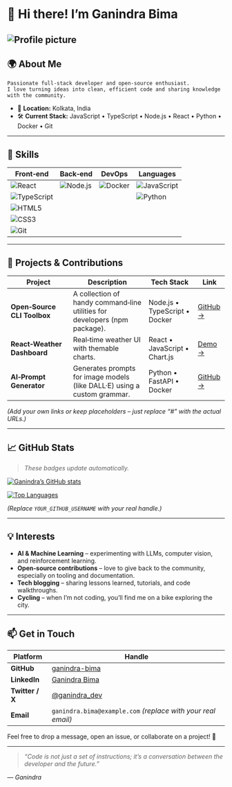 # 👋 Hi there! I’m **Ganindra Bima**

![Profile picture](https://avatars.githubusercontent.com/u/233632232?v=4)  
---

## 🌍 About Me

```
Passionate full‑stack developer and open‑source enthusiast.
I love turning ideas into clean, efficient code and sharing knowledge with the community.
```

* 📍 **Location:** Kolkata, India  
* 🛠️ **Current Stack:** JavaScript • TypeScript • Node.js • React • Python • Docker • Git  

---

## 🧩 Skills

| Front‑end | Back‑end | DevOps | Languages |
|-----------|----------|--------|-----------|
| ![React](https://img.shields.io/badge/React-20232A?logo=react&logoColor=61DAFB) | ![Node.js](https://img.shields.io/badge/Node.js-43853D?logo=node.js&logoColor=white) | ![Docker](https://img.shields.io/badge/Docker-2496ED?logo=docker&logoColor=white) | ![JavaScript](https://img.shields.io/badge/JavaScript-F7DF1E?logo=javascript&logoColor=black) |
| ![TypeScript](https://img.shields.io/badge/TypeScript-3178C6?logo=typescript&logoColor=white) |  |  | ![Python](https://img.shields.io/badge/Python-3776AB?logo=python&logoColor=white) |
| ![HTML5](https://img.shields.io/badge/HTML5-E34F26?logo=html5&logoColor=white) |  |  |  |
| ![CSS3](https://img.shields.io/badge/CSS3-1572B6?logo=css3&logoColor=white) |  |  |  |
| ![Git](https://img.shields.io/badge/Git-F05032?logo=git&logoColor=white) |  |  |  |

---

## 🚀 Projects & Contributions

| Project | Description | Tech Stack | Link |
|---------|-------------|------------|------|
| **Open‑Source CLI Toolbox** | A collection of handy command‑line utilities for developers (npm package). | Node.js • TypeScript • Docker | [GitHub →](#) |
| **React‑Weather Dashboard** | Real‑time weather UI with themable charts. | React • JavaScript • Chart.js | [Demo →](#) |
| **AI‑Prompt Generator** | Generates prompts for image models (like DALL·E) using a custom grammar. | Python • FastAPI • Docker | [GitHub →](#) |

*(Add your own links or keep placeholders – just replace “#” with the actual URLs.)*

---

## 📈 GitHub Stats

> *These badges update automatically.*

[![Ganindra’s GitHub stats](https://github-readme-stats.vercel.app/api?username=YOUR_GITHUB_USERNAME&show_icons=true&theme=radical)](https://github.com/YOUR_GITHUB_USERNAME)

[![Top Languages](https://github-readme-stats.vercel.app/api/top-langs/?username=YOUR_GITHUB_USERNAME&layout=compact&theme=radical)](https://github.com/YOUR_GITHUB_USERNAME)

*(Replace `YOUR_GITHUB_USERNAME` with your real handle.)*

---

## 💡 Interests

- **AI & Machine Learning** – experimenting with LLMs, computer vision, and reinforcement learning.  
- **Open‑source contributions** – love to give back to the community, especially on tooling and documentation.  
- **Tech blogging** – sharing lessons learned, tutorials, and code walkthroughs.  
- **Cycling** – when I’m not coding, you’ll find me on a bike exploring the city.

---

## 📫 Get in Touch

| Platform | Handle |
|----------|--------|
| **GitHub** | [ganindra-bima](https://github.com/ganindra-bima) |
| **LinkedIn** | [Ganindra Bima](https://www.linkedin.com/in/ganindra-bima) |
| **Twitter / X** | [@ganindra_dev](https://twitter.com/ganindra_dev) |
| **Email** | `ganindra.bima@example.com` *(replace with your real email)* |

Feel free to drop a message, open an issue, or collaborate on a project! 🚀

---

> *“Code is not just a set of instructions; it’s a conversation between the developer and the future.”*  

*— Ganindra*  
